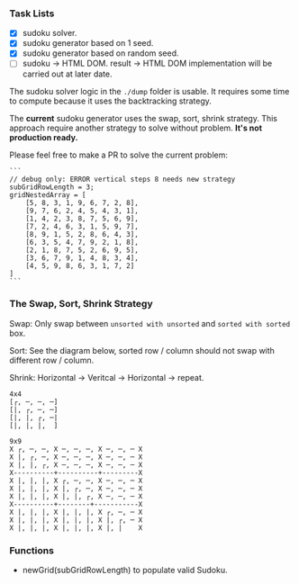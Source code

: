 ### Task Lists

- [x] sudoku solver.
- [x] sudoku generator based on 1 seed.
- [x] sudoku generator based on random seed.
- [ ] sudoku -> HTML DOM. result -> HTML DOM implementation will be carried out at later date.

The sudoku solver logic in the `./dump` folder is usable. It requires some time to compute because it uses the backtracking strategy.

The **current** sudoku generator uses the swap, sort, shrink strategy. This approach require another strategy to solve without problem. **It's not production ready.**

Please feel free to make a PR to solve the current problem:

    ```
    // debug only: ERROR vertical steps 8 needs new strategy
    subGridRowLength = 3;
    gridNestedArray = [
        [5, 8, 3, 1, 9, 6, 7, 2, 8],
        [9, 7, 6, 2, 4, 5, 4, 3, 1],
        [1, 4, 2, 3, 8, 7, 5, 6, 9],
        [7, 2, 4, 6, 3, 1, 5, 9, 7],
        [8, 9, 1, 5, 2, 8, 6, 4, 3],
        [6, 3, 5, 4, 7, 9, 2, 1, 8],
        [2, 1, 8, 7, 5, 2, 6, 9, 5],
        [3, 6, 7, 9, 1, 4, 8, 3, 4],
        [4, 5, 9, 8, 6, 3, 1, 7, 2]
    ]
    ```

### The Swap, Sort, Shrink Strategy

Swap: Only swap between `unsorted with unsorted` and `sorted with sorted` box.

Sort: See the diagram below, sorted row / column should not swap with different row / column.

Shrink: Horizontal -> Veritcal -> Horizontal -> repeat.

```
4x4
[┌, ─, ─, ─]
[|, ┌, ─, ─]
[|, |, ┌, ─|
[|, |, |,  ]

9x9
X ┌, ─, ─, X ─, ─, ─, X ─, ─, ─ X
X |, ┌, ─, X ─, ─, ─, X ─, ─, ─ X
X |, |, ┌, X ─, ─, ─, X ─, ─, ─ X
X----------+----------+---------X
X |, |, |, X ┌, ─, ─, X ─, ─, ─ X
X |, |, |, X |, ┌, ─, X ─, ─, ─ X
X |, |, |, X |, |, ┌, X ─, ─, ─ X
X----------+--------+-----------X
X |, |, |, X |, |, |, X ┌, ─, ─ X
X |, |, |, X |, |, |, X |, ┌, ─ X
X |, |, |, X |, |, |, X |, |    X
```

### Functions

- newGrid(subGridRowLength) to populate valid Sudoku.